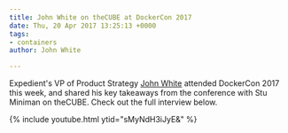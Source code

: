 ```yaml
---
title: John White on theCUBE at DockerCon 2017
date: Thu, 20 Apr 2017 13:25:13 +0000
tags:
- containers
author: John White

---
```

Expedient's VP of Product Strategy [John White](https://www.expedient.com/blog/post-authors/john-white/) attended DockerCon 2017 this week, and shared his key takeaways from the conference with Stu Miniman on theCUBE. Check out the full interview below. 

{% include youtube.html ytid="sMyNdH3iJyE&" %}